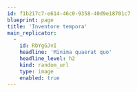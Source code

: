 ```yaml
---
id: f1b217c7-e614-46c0-9358-40d9e18701c7
blueprint: page
title: 'Inventore tempora'
main_replicator:
  -
    id: RbYgGJvI
    headline: 'Minima quaerat quo'
    headline_level: h2
    kind: random_url
    type: image
    enabled: true
---
```

